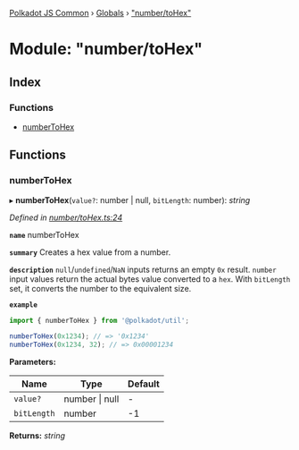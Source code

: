 [Polkadot JS Common](../README.md) › [Globals](../globals.md) › ["number/toHex"](_number_tohex_.md)

# Module: "number/toHex"

## Index

### Functions

* [numberToHex](_number_tohex_.md#numbertohex)

## Functions

###  numberToHex

▸ **numberToHex**(`value?`: number | null, `bitLength`: number): *string*

*Defined in [number/toHex.ts:24](https://github.com/polkadot-js/common/blob/fe2f0543/packages/util/src/number/toHex.ts#L24)*

**`name`** numberToHex

**`summary`** Creates a hex value from a number.

**`description`** 
`null`/`undefined`/`NaN` inputs returns an empty `0x` result. `number` input values return the actual bytes value converted to a `hex`. With `bitLength` set, it converts the number to the equivalent size.

**`example`** 
<BR>

```javascript
import { numberToHex } from '@polkadot/util';

numberToHex(0x1234); // => '0x1234'
numberToHex(0x1234, 32); // => 0x00001234
```

**Parameters:**

Name | Type | Default |
------ | ------ | ------ |
`value?` | number &#124; null | - |
`bitLength` | number | -1 |

**Returns:** *string*

